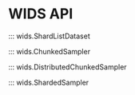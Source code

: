 # WIDS API

::: wids.ShardListDataset

::: wids.ChunkedSampler

::: wids.DistributedChunkedSampler

::: wids.ShardedSampler


